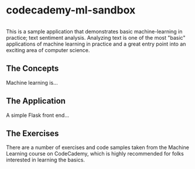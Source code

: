 # codecademy-ml-sandbox

[![<Aedifex>](https://circleci.com/gh/aedifex/codecademy-ml-sandbox.svg?style=svg)](https://app.circleci.com/pipelines/github/aedifex/codecademy-ml-sandbox)

This is a sample application that demonstrates basic machine-learning in practice; text sentiment analysis. Analyzing text is one of the most "basic" applications of machine learning in practice and a great entry point into an exciting area of computer science.

## The Concepts

Machine learning is...

## The Application

A simple Flask front end...

## The Exercises

There are a number of exercises and code samples taken from the Machine Learning course on CodeCademy, which is highly recommended for folks interested in learning the basics.